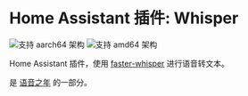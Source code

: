 # Home Assistant 插件: Whisper

![支持 aarch64 架构][aarch64-shield] ![支持 amd64 架构][amd64-shield]

Home Assistant 插件，使用 [faster-whisper](https://github.com/guillaumekln/faster-whisper/) 进行语音转文本。

是 [语音之年](https://www.home-assistant.io/blog/2022/12/20/year-of-voice/) 的一部分。

[aarch64-shield]: https://img.shields.io/badge/aarch64-yes-green.svg
[amd64-shield]: https://img.shields.io/badge/amd64-yes-green.svg
[armhf-shield]: https://img.shields.io/badge/armhf-no-red.svg
[armv7-shield]: https://img.shields.io/badge/armv7-no-red.svg
[i386-shield]: https://img.shields.io/badge/i386-no-red.svg